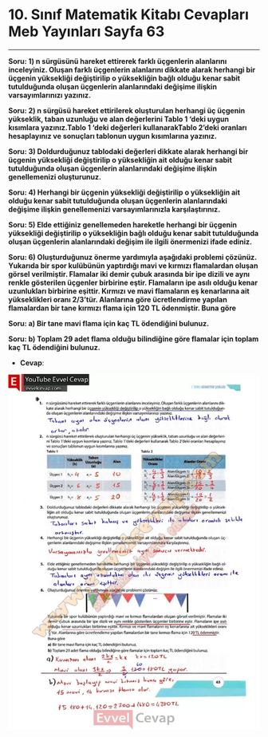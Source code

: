 # 10. Sınıf Matematik Kitabı Cevapları Meb Yayınları Sayfa 63

---

**Soru: 1) n sürgüsünü hareket ettirerek farklı üçgenlerin alanlarını inceleyiniz. Oluşan farklı üçgenlerin alanlarını dikkate alarak herhangi bir üçgenin yüksekliği değiştirilip o yüksekliğin bağlı olduğu kenar sabit tutulduğunda oluşan üçgenlerin alanlarındaki değişime ilişkin varsayımlarınızı yazınız.**

**Soru: 2) n sürgüsü hareket ettirilerek oluşturulan herhangi üç üçgenin yükseklik, taban uzunluğu ve alan değerlerini Tablo 1 ‘deki uygun kısımlara yazınız.Tablo 1 ‘deki değerleri kullanarakTablo 2’deki oranları hesaplayınız ve sonuçları tablonun uygun kısımlarına yazınız.**

**Soru: 3) Doldurduğunuz tablodaki değerleri dikkate alarak herhangi bir üçgenin yüksekliği değiştirilip o yüksekliğin ait olduğu kenar sabit tutulduğunda oluşan üçgenlerin alanlarındaki değişime ilişkin genellemenizi oluşturunuz.**

**Soru: 4) Herhangi bir üçgenin yüksekliği değiştirilip o yüksekliğin ait olduğu kenar sabit tutulduğunda oluşan üçgenlerin alanlarındaki değişime ilişkin genellemenizi varsayımlarınızla karşılaştırınız.**

**Soru: 5) Elde ettiğiniz genellemeden hareketle herhangi bir üçgenin yüksekliği değiştirilip o yüksekliğin bağlı olduğu kenar sabit tutulduğunda oluşan üçgenlerin alanlarındaki değişim ile ilgili önermenizi ifade ediniz.**

**Soru: 6) Oluşturduğunuz önerme yardımıyla aşağıdaki problemi çözünüz. Yukarıda bir spor kulübünün yaptırdığı mavi ve kırmızı flamalardan oluşan görsel verilmiştir. Flamalar iki demir çubuk arasında bir ipe dizili ve aynı renkle gösterilen üçgenler birbirine eştir. Flamaların ipe asılı olduğu kenar uzunlukları birbirine eşittir. Kırmızı ve mavi flamaların eş kenarlarına ait yükseklikleri oranı 2/3’tür. Alanlarına göre ücretlendirme yapılan flamalardan bir tane kırmızı flama için 120 TL ödenmiştir. Buna göre**

**Soru: a) Bir tane mavi flama için kaç TL ödendiğini bulunuz.**

**Soru: b) Toplam 29 adet flama olduğu bilindiğine göre flamalar için toplam kaç TL ödendiğini bulunuz.**

-   **Cevap**:

![Image 1](./image_1.webp)